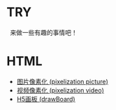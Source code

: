 # TRY
&nbsp;&nbsp;来做一些有趣的事情吧！

# HTML
- [图片像素化 (pixelization picture)](./pixelizationPicture/)
- [视频像素化 (pixelization video)](./pixelizationVideo/)
- [H5画板 (drawBoard)](./drawBoard/)
